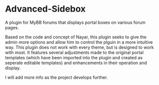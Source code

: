 Advanced-Sidebox
================

A plugin for MyBB forums that displays portal boxes on various forum pages.

Based on the code and concept of Nayar, this plugin seeks to give the admin more options and allow him to control the plguin in a more intuitive way. This plugin does not work with every theme, but is designed to work with most. It features several adjustments made to the original portal templates (which have been imported into the plugin and created as seperate editable templates) and enhancements in their operation and display.

I will add more info as the project develops further.
